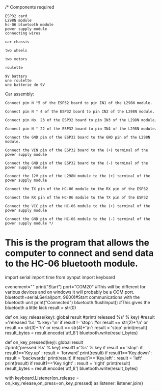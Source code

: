 
/* Components required

    ESP32 card
    L298N module
    hc-06 bluetooth module
    power supply module
    connecting wires

    car chassis

    two wheels

    two motors

    roulette

    9V battery
    une roulette
    une batterie de 9V

Car assembly:

    Connect pin N °5 of the ESP32 board to pin IN1 of the L298N module.

    Connect pin N ° 4 of the ESP32 board to pin IN2 of the L298N module.

    Connect pin No. 23 of the ESP32 board to pin IN3 of the L298N module.

    Connect pin N ° 22 of the ESP32 board to pin IN4 of the L298N module.

    Connect the GND pin of the ESP32 board to the GND pin of the L298N module.

    Connect the VIN pin of the ESP32 board to the (+) terminal of the power supply module

    Connect the GND pin of the ESP32 board to the (-) terminal of the power supply module

    Connect the 12V pin of the L298N module to the (+) terminal of the power supply module

    Connect the TX pin of the HC-06 module to the RX pin of the ESP32

    Connect the RX pin of the HC-06 module to the TX pin of the ESP32

    Connect the VCC pin of the HC-06 module to the (+) terminal of the power supply module

    Connect the GND pin of the HC-06 module to the (-) terminal of the power supply module */

# This is the program that allows the computer to connect and send data to the HC-06 bluetooth module.
import serial
import time
from pynput import keyboard

evenement=""
print("Start")
port="COM20" #This will be different for various devices and on windows it will probably be a COM port.
bluetooth=serial.Serial(port, 9600)#Start communications with the bluetooth unit
print("Connected")
bluetooth.flushInput() #This gives the bluetooth a little kick
result = str(0)

def on_key_release(key):
    global result
    #print('released %s' % key)
    #result ='released %s' % key+'\n'
    if result !='stop': #or result == str(2)+'\n' or result == str(3)+'\n' or result == str(4)+'\n':
       result = 'stop'
       print(result)
       result_bytes = result.encode('utf_8')
       bluetooth.write(result_bytes)

def on_key_pressed(key):
    global result       
    #print('pressed %s' % key)
    result1 ='%s' % key
    if result == 'stop':
        if result1=='Key.up' :
           result = 'forward'
           print(result)
        if result1=='Key.down' :
           result = 'backwards'
           print(result)
        if result1=='Key.left' :
           result = 'left'
           print(result)
        if result1=='Key.right' :
           result = 'right'
           print(result)         
        result_bytes = result.encode('utf_8')
        bluetooth.write(result_bytes)

with keyboard.Listener(on_release = on_key_release,on_press=on_key_pressed) as listener:
    listener.join()
